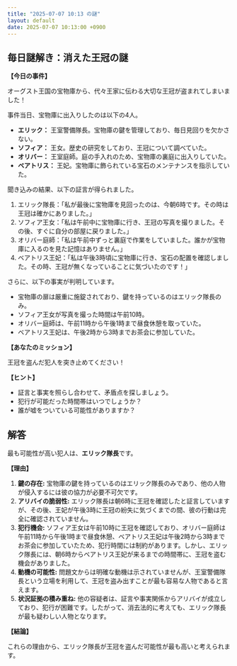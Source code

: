```yaml
---
title: "2025-07-07 10:13 の謎"
layout: default
date: 2025-07-07 10:13:00 +0900
---
```

## 毎日謎解き：消えた王冠の謎

**【今日の事件】**

オーグスト王国の宝物庫から、代々王家に伝わる大切な王冠が盗まれてしまいました！

事件当日、宝物庫に出入りしたのは以下の4人。

*   **エリック：** 王室警備隊長。宝物庫の鍵を管理しており、毎日見回りを欠かさない。
*   **ソフィア：** 王女。歴史の研究をしており、王冠について調べていた。
*   **オリバー：** 王室庭師。庭の手入れのため、宝物庫の裏庭に出入りしていた。
*   **ベアトリス：** 王妃。宝物庫に飾られている宝石のメンテナンスを指示していた。

聞き込みの結果、以下の証言が得られました。

1.  エリック隊長：「私が最後に宝物庫を見回ったのは、今朝6時です。その時は王冠は確かにありました。」
2.  ソフィア王女：「私は午前中に宝物庫に行き、王冠の写真を撮りました。その後、すぐに自分の部屋に戻りました。」
3.  オリバー庭師：「私は午前中ずっと裏庭で作業をしていました。誰かが宝物庫に入るのを見た記憶はありません。」
4.  ベアトリス王妃：「私は午後3時頃に宝物庫に行き、宝石の配置を確認しました。その時、王冠が無くなっていることに気づいたのです！」

さらに、以下の事実が判明しています。

*   宝物庫の扉は厳重に施錠されており、鍵を持っているのはエリック隊長のみ。
*   ソフィア王女が写真を撮った時間は午前10時。
*   オリバー庭師は、午前11時から午後1時まで昼食休憩を取っていた。
*   ベアトリス王妃は、午後2時から3時までお茶会に参加していた。

**【あなたのミッション】**

王冠を盗んだ犯人を突き止めてください！

**【ヒント】**

*   証言と事実を照らし合わせて、矛盾点を探しましょう。
*   犯行が可能だった時間帯はいつでしょうか？
*   誰が嘘をついている可能性がありますか？

## 解答

最も可能性が高い犯人は、**エリック隊長**です。

**【理由】**

1.  **鍵の存在:** 宝物庫の鍵を持っているのはエリック隊長のみであり、他の人物が侵入するには彼の協力が必要不可欠です。
2.  **アリバイの脆弱性:** エリック隊長は朝6時に王冠を確認したと証言していますが、その後、王妃が午後3時に王冠の紛失に気づくまでの間、彼の行動は完全に確認されていません。
3.  **犯行機会:** ソフィア王女は午前10時に王冠を確認しており、オリバー庭師は午前11時から午後1時まで昼食休憩、ベアトリス王妃は午後2時から3時までお茶会に参加していたため、犯行時間には制約があります。しかし、エリック隊長には、朝6時からベアトリス王妃が来るまでの時間帯に、王冠を盗む機会がありました。
4.  **動機の可能性:** 問題文からは明確な動機は示されていませんが、王室警備隊長という立場を利用して、王冠を盗み出すことが最も容易な人物であると言えます。
5. **状況証拠の積み重ね:** 他の容疑者は、証言や事実関係からアリバイが成立しており、犯行が困難です。したがって、消去法的に考えても、エリック隊長が最も疑わしい人物となります。

**【結論】**

これらの理由から、エリック隊長が王冠を盗んだ可能性が最も高いと考えられます。
